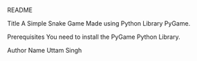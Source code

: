 README

Title
A Simple Snake Game Made using Python Library PyGame.

Prerequisites
You need to install the PyGame Python Library.


Author Name
Uttam Singh
